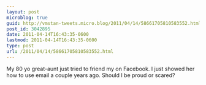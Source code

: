 ```yaml
---
layout: post
microblog: true
guid: http://vmstan-tweets.micro.blog/2011/04/14/58661705810583552.html
post_id: 3042895
date: 2011-04-14T16:43:35-0600
lastmod: 2011-04-14T16:43:35-0600
type: post
url: /2011/04/14/58661705810583552.html
---
```

My 80 yo great-aunt just tried to friend my on Facebook. I just showed her how to use email a couple years ago. Should I be proud or scared?

